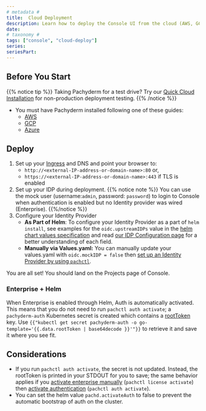 ```yaml
---
# metadata # 
title:  Cloud Deployment 
description: Learn how to deploy the Console UI from the cloud (AWS, GCP, Azure).
date: 
# taxonomy #
tags: ["console", "cloud-deploy"]
series:
seriesPart:
--- 
```


## Before You Start 

{{% notice tip %}}
Taking Pachyderm for a test drive? Try our [Quick Cloud Installation](../../quickstart/) for non-production deployment testing.
{{% /notice %}}

- You must have Pachyderm installed following one of these guides:
  - [AWS](../../aws-deploy-pachyderm/)
  - [GCP](../../google-cloud-platform/)
  - [Azure](../../azure/)

## Deploy 

1. Set up your [Ingress](../../ingress#ingress) and DNS and point your browser to:  
   - `http://<external-IP-address-or-domain-name>:80` or,
   - `https://<external-IP-address-or-domain-name>:443` if TLS is enabled
2. Set up your IDP during deployment.
   {{% notice note %}}
   You can use the mock user (username:`admin`, password: `password`) to login to Console when authentication is enabled but no Identity provider was wired (Enterprise).
   {{%/notice %}}
3. Configure your Identity Provider
    - **As Part of Helm**: To configure your Identity Provider as a part of `helm install`, see examples for the `oidc.upstreamIDPs` value in the [helm chart values specification](https://github.com/pachyderm/pachyderm/blob/42462ba37f23452a5ea764543221bf8946cebf4f/etc/helm/pachyderm/values.yaml#L461) and read [our IDP Configuration page](../../../../enterprise/auth/authentication/idp-dex) for a better understanding of each field. 
    - **Manually via Values.yaml:** You can manually update your values.yaml with `oidc.mockIDP = false` then [set up an Identity Provider by using `pachctl`](../../../../enterprise/auth/authentication/idp-dex).

You are all set! 
You should land on the Projects page of Console.


### Enterprise + Helm

When Enterprise is enabled through Helm, Auth is automatically activated. This means that you do not need to run `pachctl auth activate`; a `pachyderm-auth` Kubernetes secret is created which contains a [rootToken](../../../../enterprise/auth#activate-user-access-management) key. Use `{{"kubectl get secret pachyderm-auth -o go-template='{{.data.rootToken | base64decode }}'"}}` to retrieve it and save it where you see fit.


## Considerations 

- If you run `pachctl auth activate`, the secret is not updated. Instead, the rootToken is printed in your STDOUT for you to save; the same behavior applies if you [activate enterprise manually](../../../../enterprise/deployment/) (`pachctl license activate`) then [activate authentication](../../../../enterprise/auth/) (`pachctl auth activate`).
- You can set the helm value `pachd.activateAuth` to false to prevent the automatic bootstrap of auth on the cluster.


